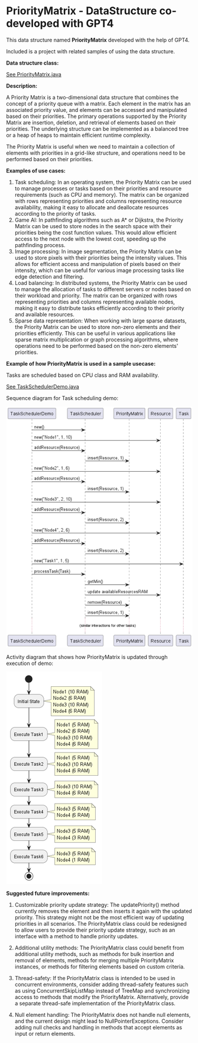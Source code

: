 # PriorityMatrix - DataStructure co-developed with GPT4

This data structure named **PriorityMatrix** developed with the help of GPT4.

Included is a project with related samples of using the data structure.

**Data structure class:**

[See PriorityMatrix.java](src/practice/PriorityMatrix.java)

**Description:**

A Priority Matrix is a two-dimensional data structure that combines the concept of a priority queue with a matrix. Each element in the matrix has an associated priority value, and elements can be accessed and manipulated based on their priorities. The primary operations supported by the Priority Matrix are insertion, deletion, and retrieval of elements based on their priorities. The underlying structure can be implemented as a balanced tree or a heap of heaps to maintain efficient runtime complexity.

The Priority Matrix is useful when we need to maintain a collection of elements with priorities in a grid-like structure, and operations need to be performed based on their priorities.

**Examples of use cases:**

1. Task scheduling: In an operating system, the Priority Matrix can be used to manage processes or tasks based on their priorities and resource requirements (such as CPU and memory). The matrix can be organized with rows representing priorities and columns representing resource availability, making it easy to allocate and deallocate resources according to the priority of tasks.
2. Game AI: In pathfinding algorithms such as A* or Dijkstra, the Priority Matrix can be used to store nodes in the search space with their priorities being the cost function values. This would allow efficient access to the next node with the lowest cost, speeding up the pathfinding process.
3. Image processing: In image segmentation, the Priority Matrix can be used to store pixels with their priorities being the intensity values. This allows for efficient access and manipulation of pixels based on their intensity, which can be useful for various image processing tasks like edge detection and filtering.
4. Load balancing: In distributed systems, the Priority Matrix can be used to manage the allocation of tasks to different servers or nodes based on their workload and priority. The matrix can be organized with rows representing priorities and columns representing available nodes, making it easy to distribute tasks efficiently according to their priority and available resources.
5. Sparse data representation: When working with large sparse datasets, the Priority Matrix can be used to store non-zero elements and their priorities efficiently. This can be useful in various applications like sparse matrix multiplication or graph processing algorithms, where operations need to be performed based on the non-zero elements' priorities.


**Example of how PriorityMatrix is used in a sample usecase:**

Tasks are scheduled based on CPU class and RAM availability.

[See TaskSchedulerDemo.java](docs/TaskSchedulerDemo.java)

Sequence diagram for Task scheduling demo:

![Alt Text](docs/task-scheduling-sequence.png)

Activity diagram that shows how PriorityMatrix is updated through execution of demo:

![Alt Text](docs/task-scheduling-activity.png)


**Suggested future improvements:**

1. Customizable priority update strategy: The updatePriority() method currently removes the element and then inserts it again with the updated priority. This strategy might not be the most efficient way of updating priorities in all scenarios. The PriorityMatrix class could be redesigned to allow users to provide their priority update strategy, such as an interface with a method to handle priority updates.

2. Additional utility methods: The PriorityMatrix class could benefit from additional utility methods, such as methods for bulk insertion and removal of elements, methods for merging multiple PriorityMatrix instances, or methods for filtering elements based on custom criteria.

3. Thread-safety: If the PriorityMatrix class is intended to be used in concurrent environments, consider adding thread-safety features such as using ConcurrentSkipListMap instead of TreeMap and synchronizing access to methods that modify the PriorityMatrix. Alternatively, provide a separate thread-safe implementation of the PriorityMatrix class.

4. Null element handling: The PriorityMatrix does not handle null elements, and the current design might lead to NullPointerExceptions. Consider adding null checks and handling in methods that accept elements as input or return elements.